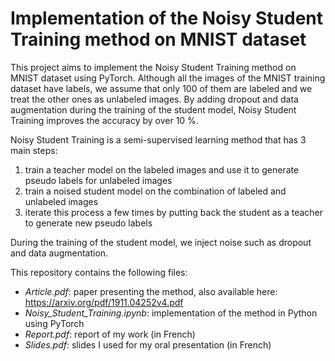 # Implementation of the Noisy Student Training method on MNIST dataset #

This project aims to implement the Noisy Student Training method on MNIST dataset using PyTorch. Although all the images of the MNIST training dataset have labels, we assume that only 100 of them are labeled and we treat the other ones as unlabeled images. By adding dropout and data augmentation during the training of the student model, Noisy Student Training improves the accuracy by over 10 %.

Noisy Student Training is a semi-supervised learning method that has 3 main steps:
1. train a teacher model on the labeled images and use it to generate pseudo labels for unlabeled images
2. train a noised student model on the combination of labeled and unlabeled images
3. iterate this process a few times by putting back the student as a teacher to generate new pseudo labels

During the training of the student model, we inject noise such as dropout and data augmentation.

This repository contains the following files:
- *Article.pdf*: paper presenting the method, also available here: https://arxiv.org/pdf/1911.04252v4.pdf
- *Noisy_Student_Training.ipynb*: implementation of the method in Python using PyTorch
- *Report.pdf*: report of my work (in French)
- *Slides.pdf*: slides I used for my oral presentation (in French)

